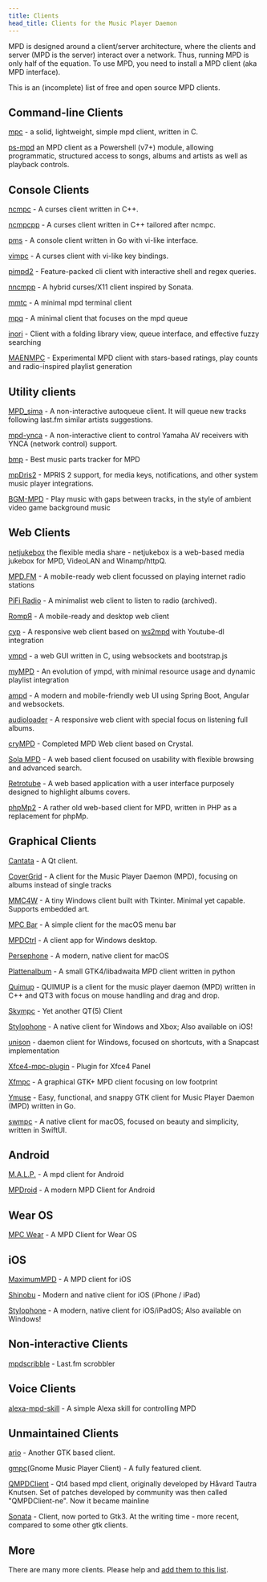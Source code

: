 ```yaml
---
title: Clients
head_title: Clients for the Music Player Daemon
---
```


MPD is designed around a client/server architecture, where the clients
and server (MPD is the server) interact over a network.  Thus, running
MPD is only half of the equation.  To use MPD, you need to install a
MPD client (aka MPD interface).

This is an (incomplete) list of free and open source MPD clients.

## Command-line Clients

[mpc](mpc/) - a solid, lightweight, simple mpd client,
written in C.

[ps-mpd](https://github.com/insomnimus/ps-mpd) an MPD client as a Powershell (v7+) module, allowing programmatic, structured access to songs, albums and artists as well as playback controls.

## Console Clients

[ncmpc](ncmpc/) - A curses client written in C++.

[ncmpcpp](http://rybczak.net/ncmpcpp/) - A curses client
written in C++ tailored after ncmpc.

[pms](https://github.com/ambientsound/pms) - A console client
written in Go with vi-like interface.

[vimpc](https://github.com/boysetsfrog/vimpc) - A curses client with vi-like key bindings.

[pimpd2](https://github.com/trapd00r/pimpd2) - Feature-packed cli client with interactive shell and regex queries.

[nncmpp](https://git.janouch.name/p/nncmpp) - A hybrid curses/X11 client inspired by Sonata.

[mmtc](https://github.com/figsoda/mmtc) - A minimal mpd terminal client

[mpq](https://github.com/codesoap/mpq) - A minimal client that focuses on the mpd queue

[inori](https://github.com/eshrh/inori) - Client with a folding library view, queue interface, and effective fuzzy searching

[MAENMPC](https://masysma.net/32/maenmpc.xhtml) - Experimental MPD client with stars-based ratings, play counts and radio-inspired playlist generation

## Utility clients

[MPD_sima](https://kaliko.me/mpd-sima/) - A non-interactive autoqueue client. It will queue new tracks following last.fm similar artists suggestions.

[mpd-ynca](https://github.com/chewi/mpd-ynca) - A non-interactive client to control Yamaha AV receivers with YNCA (network control) support.

[bmp](https://github.com/matm/bmp) - Best music parts tracker for MPD

[mpDris2](https://github.com/eonpatapon/mpDris2) - MPRIS 2 support, for media keys, notifications, and other system music player integrations.

[BGM-MPD](https://git.sr.ht/~nytpu/bgm-mpd) - Play music with gaps between tracks, in the style of ambient video game background music

## Web Clients

[netjukebox](http://www.netjukebox.nl/) the flexible media share - netjukebox is a web-based media jukebox for MPD, VideoLAN and Winamp/httpQ.

[MPD.FM](https://github.com/florianheinemann/MPD.FM) - A mobile-ready web client focussed on playing internet radio stations

[PiFi Radio](https://rafaelc.org/pifi) - A minimalist web client to listen to radio (archived).

[RompЯ](https://fatg3erman.github.io/RompR/) - A mobile-ready and desktop web client

[cyp](https://github.com/ondras/cyp) - A responsive web client based on [ws2mpd](https://github.com/ondras/ws2mpd/) with Youtube-dl integration

[ympd](https://ympd.org/) - a web GUI written in C, using websockets and bootstrap.js

[myMPD](https://jcorporation.github.io/myMPD/) - An evolution of ympd, with minimal resource usage and dynamic playlist integration

[ampd](https://github.com/rain0r/ampd) - A modern and mobile-friendly web UI using Spring Boot, Angular and websockets.

[audioloader](https://github.com/krisek/audioloader) -  A responsive web client with special focus on listening full albums.

[cryMPD](https://github.com/mamantoha/cryMPD) -  Completed MPD Web client based on Crystal.

[Sola MPD](https://github.com/prokosna/sola_mpd) - A web based client focused on usability with flexible browsing and advanced search.

[Retrotube](https://gitlab.com/eric.yape/retrotube) - A web based application with a user interface purposely designed to highlight albums covers.

[phpMp2](https://github.com/whitelynx/phpMp2) - A rather old web-based client for MPD, written in PHP as a replacement for phpMp.

## Graphical Clients

[Cantata](https://github.com/nullobsi/cantata) - A Qt client.

[CoverGrid](https://www.suruatoel.xyz/codes/mcg) - A client for the Music Player Daemon (MPD), focusing on albums instead of single tracks

[MMC4W](https://github.com/drgerg/mmc4w) - A tiny Windows client built with Tkinter. Minimal yet capable. Supports embedded art.

[MPC Bar](https://github.com/spnw/mpc-bar) - A simple client for the macOS menu bar

[MPDCtrl](https://github.com/torum/MPDCtrl) - A client app for Windows desktop.

[Persephone](https://persephone.fm) - A modern, native client for macOS

[Plattenalbum](https://github.com/SoongNoonien/plattenalbum) - A small GTK4/libadwaita MPD client written in python

[Quimup](https://sourceforge.net/projects/quimup/) - QUIMUP is a client for the music player daemon (MPD) written in C++ and QT3 with focus on mouse handling and drag and drop.

[Skympc](https://github.com/soramimi/SkyMPC) - Yet another QT(5) Client

[Stylophone](https://github.com/Difegue/Stylophone) - A native client for Windows and Xbox; Also available on iOS!

[unison](https://github.com/ZetaKebab/unison) - daemon client for Windows, focused on shortcuts, with a Snapcast implementation

[Xfce4-mpc-plugin](https://goodies.xfce.org/projects/panel-plugins/xfce4-mpc-plugin) - Plugin for Xfce4 Panel

[Xfmpc](https://goodies.xfce.org/projects/applications/xfmpc) - A graphical GTK+ MPD client focusing on low footprint

[Ymuse](https://github.com/yktoo/ymuse) - Easy, functional, and snappy GTK client for Music Player Daemon (MPD) written in Go.

[swmpc](https://github.com/CamilleScholtz/swmpc) - A native client for macOS, focused on beauty and simplicity, written in SwiftUI.

## Android

[M.A.L.P.](https://gitlab.com/gateship-one/malp) - A mpd client for Android

[MPDroid](https://github.com/abarisain/dmix) - A modern MPD Client for Android

## Wear OS

[MPC Wear](https://github.com/20centaurifux/mpcw) - A MPD Client for Wear OS

## iOS

[MaximumMPD](https://github.com/rbackhouse/MaximumMPD) - A MPD client for iOS

[Shinobu](https://github.com/Nyx0uf/Shinobu) - Modern and native client for iOS (iPhone / iPad)

[Stylophone](https://github.com/Difegue/Stylophone) - A modern, native client for iOS/iPadOS; Also available on Windows!

## Non-interactive Clients

[mpdscribble](mpdscribble/) - Last.fm scrobbler

## Voice Clients

[alexa-mpd-skill](https://github.com/stengland/alexa-mpd-skill) - A simple Alexa skill for controlling MPD

## Unmaintained Clients

[ario](http://ario-player.sourceforge.net/) - Another GTK based client.

[gmpc](http://gmpclient.org/)(Gnome Music Player Client) - A fully
featured client.

[QMPDClient](https://gitlab.com/Voker57/qmpdclient) - Qt4 based mpd client, originally developed by Håvard Tautra Knutsen. Set of patches developed by community was then called "QMPDClient-ne". Now it became mainline

[Sonata](https://github.com/multani/sonata) - Client, now ported to Gtk3.
At the writing time - more recent, compared to some other gtk clients.

## More

There are many more clients.  Please help and
[add them to this list](https://github.com/MusicPlayerDaemon/website/blob/master/content/clients/index.md).
